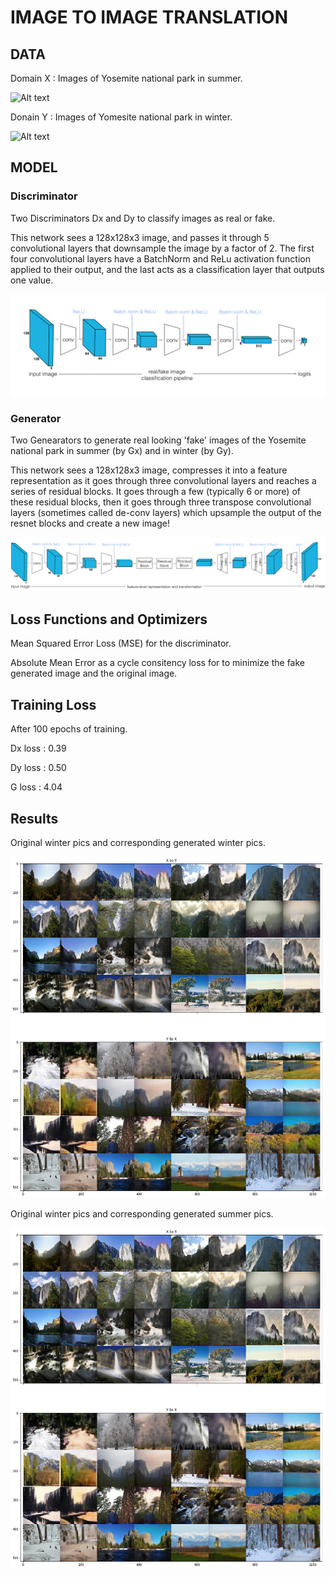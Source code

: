 # IMAGE TO IMAGE TRANSLATION

## DATA

Domain X : Images of Yosemite national park in summer.

![Alt text](./Images/dowload.png?raw=true)

Donain Y : Images of Yomesite national park in winter.

![Alt text](./Images/download(1).png?raw=true)

## MODEL

### Discriminator 

Two Discriminators Dx and Dy to classify images as real or fake.

This network sees a 128x128x3 image, and passes it through 5 convolutional layers that downsample the image by a factor of 2. The first four convolutional layers have a BatchNorm and ReLu activation function applied to their output, and the last acts as a classification layer that outputs one value.

![Alt text](./Images/discriminator_layers.png?raw=true)

### Generator

Two Genearators to generate real looking 'fake' images of the Yosemite national park in summer (by Gx) and in winter (by Gy).

This network sees a 128x128x3 image, compresses it into a feature representation as it goes through three convolutional layers and reaches a series of residual blocks. It goes through a few (typically 6 or more) of these residual blocks, then it goes through three transpose convolutional layers (sometimes called de-conv layers) which upsample the output of the resnet blocks and create a new image!

![Alt text](./Images/cyclegan_generator_ex.png?raw=true)



## Loss Functions and Optimizers
 
Mean Squared Error Loss (MSE) for the discriminator.

Absolute Mean Error as a cycle consitency loss for to minimize the fake generated image and the original image.

## Training Loss 

After 100 epochs of training. 

Dx loss : 0.39

Dy loss : 0.50

G loss : 4.04
 
## Results 

Original winter pics and corresponding generated winter pics.

![Alt text](./Images/X2Y.png?raw=true)

Original winter pics and corresponding generated summer pics.

![Alt text](./Images/Y2X.png?raw=true)


